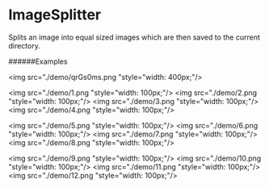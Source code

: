 # ImageSplitter

Splits an image into equal sized images which are then saved to the current directory.

######Examples

<img src="./demo/qrGs0ms.png "style="width: 400px;"/>


<img src="./demo/1.png "style="width: 100px;"/> <img src="./demo/2.png "style="width: 100px;"/> <img src="./demo/3.png "style="width: 100px;"/> <img src="./demo/4.png "style="width: 100px;"/>

<img src="./demo/5.png "style="width: 100px;"/> <img src="./demo/6.png "style="width: 100px;"/> <img src="./demo/7.png "style="width: 100px;"/> <img src="./demo/8.png "style="width: 100px;"/>

<img src="./demo/9.png "style="width: 100px;"/> <img src="./demo/10.png "style="width: 100px;"/> <img src="./demo/11.png "style="width: 100px;"/> <img src="./demo/12.png "style="width: 100px;"/>

